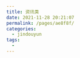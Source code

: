 ```yaml
---
title: 资讯类
date: 2021-11-28 20:21:07
permalink: /pages/ae8f8f/
categories:
  - jindouyun
tags:
  - 
---
```

